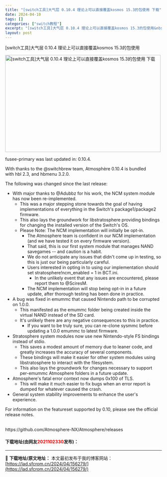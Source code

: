 ```yaml
---
title: "[switch工具]大气层 0.10.4 理论上可以直接覆盖kosmos 15.3的包使用 下载"
date: 2024-04-10
tags: []
categories: ["switch教程"]
excerpt: "[switch工具]大气层 0.10.4 理论上可以直接覆盖kosmos 15.3的包使用&nbsp; fusee-primary was last updated in: 0.10.4. With thanks to the&nbsp;@switchbrew&nbsp;team, Atmosph&amp;&hellip;"
layout: post
---
```


 <p>[switch工具]大气层 0.10.4 理论上可以直接覆盖kosmos 15.3的包使用&nbsp;</p> <p><img src="https://lad.sfcrom.cn/wp-content/uploads/2024/04/20240410_66162c1cf0296.webp" style="width: 500px; height: 312px;" alt="[switch工具]大气层 0.10.4 理论上可以直接覆盖kosmos 15.3的包使用 下载" /></p> <p>fusee-primary was last updated in: 0.10.4.</p> <p>With thanks to the&nbsp;@switchbrew&nbsp;team, Atmosph&egrave;re 0.10.4 is bundled with&nbsp;hbl&nbsp;2.3, and&nbsp;hbmenu&nbsp;3.2.0.</p> <p>The following was changed since the last release:</p> <ul> <li>With major thanks to&nbsp;@Adubbz&nbsp;for his work, the NCM system module has now been re-implemented.   <ul> <li>This was a major stepping stone towards the goal of having implementations of everything in the Switch&#39;s package1/package2 firmware.</li> <li>This also lays the groundwork for libstratosphere providing bindings for changing the installed version of the Switch&#39;s OS.</li> <li>Please Note: The NCM implementation will initially be opt-in.    <ul> <li>The Atmosphere team is confident in our NCM implementation (and we have tested it on every firmware version).</li> <li>That said, this is our first system module that manages NAND savegames -- and caution is a habit.</li> <li>We do not anticipate any issues that didn&#39;t come up in testing, so this is just our being particularly careful.</li> <li>Users interested in opting in to using our implementation should set stratosphere!ncm_enabled = 1 in BCT.ini.     <ul> <li>In the unlikely event that any issues are encountered, please report them to&nbsp;@SciresM.</li> </ul></li> <li>The NCM implementation will stop being opt-in in a future update, after thorough testing has been done in practice.</li> </ul></li> </ul></li> <li>A bug was fixed in emummc that caused Nintendo path to be corrupted on 1.0.0.   <ul> <li>This manifested as the emummc folder being created inside the virtual NAND instead of the SD card.</li> <li>It&#39;s unlikely there are any negative consequences to this in practice.    <ul> <li>If you want to be truly sure, you can re-clone sysmmc before updating a 1.0.0 emummc to latest firmware.</li> </ul></li> </ul></li> <li>Stratosphere system modules now use new Nintendo-style FS bindings instead of stdio.   <ul> <li>This saves a modest amount of memory due to leaner code, and greatly increases the accuracy of several components.</li> <li>These bindings will make it easier for other system modules using libstratosphere to interact with the filesystem.</li> <li>This also lays the groundwork for changes necessary to support per-emummc Atmosphere folders in a future update.</li> </ul></li> <li>Atmosphere&#39;s fatal error context now dumps 0x100 of TLS.   <ul> <li>This will make it much easier to fix bugs when an error report is dumped for whatever caused the crash.</li> </ul></li> <li>General system stability improvements to enhance the user&#39;s experience.</li> </ul> <p>For information on the featureset supported by 0.10, please see&nbsp;the official release notes.</p> <p><br />https://github.com/Atmosphere-NX/Atmosphere/releases</p> <p><h4>下载地址(由网友<font color="red">2021102330</font>发布)：</h4></p> 

---
📖 **下载地址/原文地址：** 本文最初发布于我的博客网站：[https://lad.sfcrom.cn/2024/04/156279/](https://lad.sfcrom.cn/2024/04/156279/)
